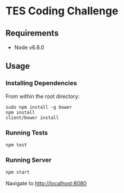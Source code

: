 # TES Coding Challenge

## Requirements
* Node v6.6.0

## Usage
### Installing Dependencies

From within the root directory:

```
sudo npm install -g bower
npm install
client/bower install
```

### Running Tests

```
npm test
```

### Running Server

```
npm start
```

Navigate to <http://localhost:8080>